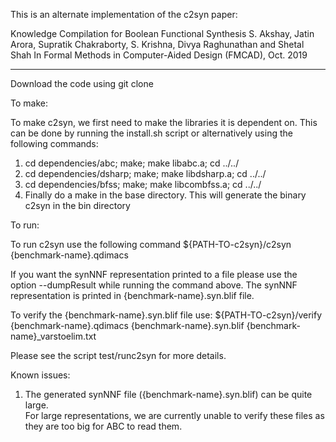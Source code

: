 This is an alternate implementation of the c2syn paper:

Knowledge Compilation for Boolean Functional Synthesis
S. Akshay, Jatin Arora, Supratik Chakraborty, S. Krishna, Divya Raghunathan and Shetal Shah
In Formal Methods in Computer-Aided Design (FMCAD), Oct. 2019 

-----
Download the code using git clone 

To make:

To make c2syn, we first need to make the libraries it is dependent on. This can be done by running the install.sh script or
alternatively using the following commands:
1. cd dependencies/abc; make; make libabc.a; cd ../../
2. cd dependencies/dsharp; make; make libdsharp.a; cd ../../
3. cd dependencies/bfss; make; make libcombfss.a; cd ../../
4. Finally do a make in the base directory. This will generate the binary c2syn in the bin directory

To run:

To run c2syn use the following command ${PATH-TO-c2syn}/c2syn {benchmark-name}.qdimacs

If you want the synNNF representation printed to a file please use the option --dumpResult while running the command above.
The synNNF representation is printed in {benchmark-name}.syn.blif file.

To verify the {benchmark-name}.syn.blif file use:
    ${PATH-TO-c2syn}/verify {benchmark-name}.qdimacs {benchmark-name}.syn.blif {benchmark-name}_varstoelim.txt

Please see the script test/runc2syn for more details.

Known issues:

1. The generated synNNF file ({benchmark-name}.syn.blif) can be quite large.  
For large representations,  we are currently unable to verify these files as they are too big for ABC to read them.
